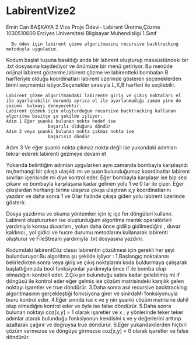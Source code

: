 # LabirentVize2
Emin Can BAŞKAYA
2.Vize Proje Ödevi- Labirent Üretme,Çözme
1030510600
Erciyes Universitesi Bilgisayar Muhendisligi 1.Sınıf



      Bu ödev için labirent çözme algoritmasını recursive backtracking metoduyla uyguladım.
      
   Kodum başlat tuşuna basıldığı anda bir labirent oluşturup masaüstündeki bir .txt dosyasına kaydediyor ve önümüze bir menü getiriyor. Bu menüde orijinal labirent gösterme,labirent çözme ve labirentteki bombaları B harfleriyle olduğu koordinatları labirent üzerinde 	gösteren seçeneklerden birini seçmemizi istiyor.Seçenekler
sırasıyla L,X,B harfleri ile seçilebilir.

	Labirent çözme algoritmamdaki labirente giriş ve çıkış noktaları el ile ayarlanabilir durumda ayrıca el ile ayarlanmadığı zaman yine de çözümü  bulmayı deneyecektir.
	Labirent çözmek için oluşturduğum recursive backtracking kullanan algoritma basitçe şu şekilde işliyor.
	Adım 1 Eğer şuanki bulunan nokta hedef ise 
					başarılı olduğunu döndür
	Adım 2 veya şuanki bulunan nokta çıkmaz nokta ise
					başarısız döndür
  Adım 3 Ve eğer şuanki nokta çıkmaz nokta değil ise
				yukarıdaki adımları tekrar ederek labirenti gezmeye devam et
		
 Yukarıda belirttiğim adımları uygularken aynı zamanda bombayla karşılaşıldı mı,herhangi bir çıkışa ulaşıldı mı ve şuan bulunduğumuz koordinatlar labirent sınırları içerisinde mi diye kontrol eder.
 Eğer bombayla karşılaşır ise bip sesi çıkarır ve bombayla karşılaşana kadar gelinen yolu 1 ve 0 lar ile çizer.
 Eğer çıkışlardan herhangi birine ulaşırsa çıkışa ulaştıran x,y koordinatlarını yazdırır ve daha sonra 1 ve 0 lar halinde çıkışa giden yolu labirent üzerinde gösterir.
 
 Dosya yazdırma ve okuma yöntemleri için iç içe for döngüleri kullanır.
 Labirent oluştururken ise oluşturduğum algoritma mantık operatörleri yardımıyla komşu duvarları , yolun daha önce gidilip gidilmediğini , duvar kaldırıcı , yol gidici ve hucre durumu metodlarını kullanarak labirenti oluşturur ve FileStream yardımıyla .txt dosyasına yazdırır.
 
 Kodumdaki labirentCöz classı labirentin çözülmesi için gerekli her şeyi bulunduruyor.Bu algoritma şu şekilde işliyor : 
 1.Başlangıç noktalarını belirledikten sonra veya giriş ve çıkış noktalarını koda buldurmaya çalışarak başlattığımızda bool fonksiyonlar yardımıyla önce if ile bomba olup olmadığını kontroll eder.
 2.Çıkışın bulunduğu satıra kadar gelebilmiş mi if döngüsü ile kontrol eder eğer gelmiş ise çözüm matrisindeki karşılık gelen noktayı işaretler ve true döndürür.
 3.Daha sonra asıl recursive backtracking algoritmasının gerçekleştiği fonksiyona girer ve sinirdaMi fonksiyonuyla bunu kontrol eder.
 4.Eğer sınırda ise x ve y nin şuanki cözüm matrisine dahil olup olmadığını kontrol eder ve öyle ise false döndürür.
 5.Daha sonra bulunan noktayı coz[x,y] = 1 olarak işaretler ve x , y yönlerinde teker teker adımlar atarak bulunduğu fonksiyonun kendisini x ve y değerlerini arttırıp azaltarak çağırır ve doğruysa true döndürür.
 6.Eğer yukarıdakilerden hiçbiri çözüm vermezse ve döngüye girmezse coz[x,y] = 0 olarak işaretler ve false döndürür.
 
 

